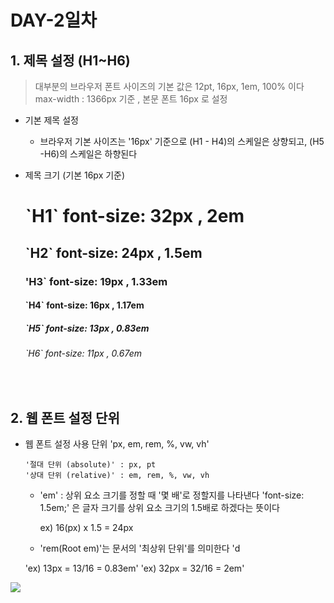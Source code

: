# DAY-2일차 

## 1. 제목 설정 (H1~H6)

> 대부분의 브라우저 폰트 사이즈의 기본 값은 12pt, 16px, 1em, 100% 이다 <br>
> max-width : 1366px 기준 , 본문 폰트 16px 로 설정

- 기본 제목 설정

    - 브라우저 기본 사이즈는 '16px' 기준으로 (H1 - H4)의 스케일은 상향되고, (H5 -H6)의 스케일은 하향된다


- 제목 크기 (기본 16px 기준)

    <H1> `H1` font-size: 32px , 2em <br>
    <H2> `H2` font-size: 24px , 1.5em <br>
    <H3> 'H3` font-size: 19px , 1.33em <br>
    <H4> `H4` font-size: 16px , 1.17em <br>
    <H5> `H5` font-size: 13px , 0.83em <br>
    <H6> `H6` font-size: 11px , 0.67em <br>
<br>

## 2. 웹 폰트 설정 단위 
- 웹 폰트 설정 사용 단위 'px, em, rem, %, vw, vh'

      '절대 단위 (absolute)' : px, pt
      '상대 단위 (relative)' : em, rem, %, vw, vh

     - 'em' : 상위 요소 크기를 정할 때 '몇 배'로 정할지를 나타낸다 
       'font-size: 1.5em;' 은 글자 크기를 상위 요소 크기의 1.5배로 하겠다는 뜻이다 

       ex) 16(px) x 1.5 = 24px

     - 'rem(Root em)'는 문서의 '최상위 단위'를 의미한다
       'd

    'ex) 13px = 13/16 = 0.83em' 
    'ex) 32px = 32/16 = 2em'

![](http://pxtoem.com/)
<br>

